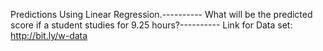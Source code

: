 Predictions Using Linear Regression.----------
	What will be the predicted score if a student studies for 9.25 hours?----------
	Link for Data set: http://bit.ly/w-data
